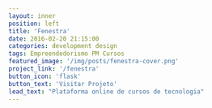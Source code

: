 ```yaml
---
layout: inner
position: left
title: 'Fenestra'
date: 2016-02-20 21:15:00
categories: development design
tags: Empreendedorismo PM Cursos
featured_image: '/img/posts/fenestra-cover.png'
project_link: '/fenestra'
button_icon: 'flask'
button_text: 'Visitar Projeto'
lead_text: "Plataforma online de cursos de tecnologia"
---
```

